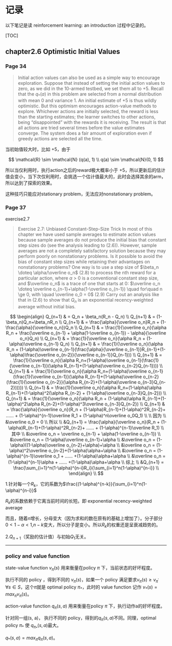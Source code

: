 # 记录

以下笔记是读 reinforcement learning: an introduction 过程中记录的。

[TOC]



## chapter2.6 Optimistic Initial Values

### Page 34

> Initial action values can also be used as a simple way to encourage exploration. Suppose
> that instead of setting the initial action values to zero, as we did in the 10-armed testbed,
> we set them all to +5. Recall that the $q_*(a)$ in this problem are selected from a normal
> distribution with mean 0 and variance 1. An initial estimate of +5 is thus wildly optimistic.
> But this optimism encourages action-value methods to explore. Whichever actions are
> initially selected, the reward is less than the starting estimates; the learner switches to
> other actions, being “disappointed” with the rewards it is receiving. The result is that all
> actions are tried several times before the value estimates converge. The system does a
> fair amount of exploration even if greedy actions are selected all the time.

当初始值较大时，比如 +5，由于 

$$
\mathcal{R} \sim \mathcal{N} (q(a), 1) \\
q(a) \sim \mathcal{N}(0, 1)
$$

所以当仅利用时，执行action之后的reward极大概率小于 +5，所以更新后的估计值会变小，当下次仅利用时，会挑选一个估计值最大的，此时会选择其余的arm，所以达到了探索的效果。

这种技巧只能应对stationary problem，无法应对nonstationary problem。



### Page 37

exercise2.7

> Exercise 2.7: Unbiased Constant-Step-Size Trick In most of this chapter we have used
> sample averages to estimate action values because sample averages do not produce the
> initial bias that constant step sizes do (see the analysis leading to (2.6)). However, sample
> averages are not a completely satisfactory solution because they may perform poorly
> on nonstationary problems. Is it possible to avoid the bias of constant step sizes while
> retaining their advantages on nonstationary problems? One way is to use a step size of
> $\beta_n \doteq \alpha/\overline o_n$  (2.8)
> to process the nth reward for a particular action, where $\alpha$ > 0 is a conventional constant
> step size, and $\overline o_n$ is a trace of one that starts at 0:
>  $\overline o_n \doteq \overline o_{n-1}+\alpha(1-\overline o_{n-1}) \quad for\quad n \ge 0, with \quad \overline o_0 = 0$    (2.9)
> Carry out an analysis like that in (2.6) to show that $Q_n$ is an exponential recency-weighted
> average without initial bias.

$$
\begin{align} Q_{n+1} & = Q_n + \beta_n(R_n - Q_n) \\
Q_{n+1} & = (1-\beta_n)Q_n+\beta_nR_n \\
Q_{n+1} & = \frac{\alpha}{\overline o_n}R_n + (1-\frac{\alpha}{\overline o_n})Q_n  \\
Q_{n+1} & = \frac{1}{\overline o_n}(\alpha R_n + \frac{\overline o_{n-1} + \alpha(1-\overline o_{n-1}) - \alpha}{\overline o_n}Q_n)  \\
Q_{n+1} & = \frac{1}{\overline o_n}(\alpha R_n + (1-\alpha)\overline o_{n-1} Q_n)  \\
Q_{n+1} & = \frac{1}{\overline o_n}(\alpha R_n + (1-\alpha)\overline o_{n-1}(\frac{\alpha}{\overline o_{n-1}}R_{n-1}+(1-\alpha)\frac{\overline o_{n-2}}{\overline o_{n-1}}Q_{n-1}))  \\
Q_{n+1} & = \frac{1}{\overline o_n}(\alpha R_n+(1-\alpha)\overline o_{n-1}(\frac{1}{\overline o_{n-1}}(\alpha R_{n-1}+(1-\alpha)\overline o_{n-2}Q_{n-1})))  \\
Q_{n+1} & = \frac{1}{\overline o_n}(\alpha R_n+(1-\alpha)\overline o_{n-1}(\frac{1}{\overline o_{n-1}}(\alpha R_{n-1}+(1-\alpha)\overline o_{n-2}(\frac{1}{\overline o_{n-2}}(\alpha R_{n-2}+(1-\alpha)\overline o_{n-3}Q_{n-2})))))  \\
Q_{n+1} & = \frac{1}{\overline o_n}(\alpha R_n+(1-\alpha)\alpha R_{n-1}+(1-\alpha)^2(\alpha R_{n-2} + (1-\alpha)\overline o_{n-3}Q_{n-2}))  \\
Q_{n+1} & = \frac{1}{\overline o_n}(\alpha R_n + (1-\alpha)\alpha R_{n-1}+(1-\alpha)^2\alpha R_{n-2}+(1-\alpha)^3\overline o_{n-3}Q_{n-2})  \\
Q_{n+1} & = \frac{\alpha}{\overline o_n}(R_n + (1-\alpha)R_{n-1}+(1-\alpha)^2R_{n-2}+ ...... + (1-\alpha)^{n-1}\overline R_1 + (1-\alpha)^n\overline o_0Q_1)  \\
\\
因为  \\ 
&\overline o_0 = 0  \\
所以  \\ 
&Q_{n+1} = \frac{\alpha}{\overline o_n}(R_n + (1-\alpha)R_{n-1}+(1-\alpha)^2R_{n-2}+ ...... + (1-\alpha)^{n-1}\overline R_1)  \\
其中 \\ 
&\overline o_n = \overline o_{n-1} + \alpha(1-\overline o_{n-1})  \\
&\overline o_n = (1-\alpha)\overline o_{n-1}+\alpha  \\
&\overline o_n = (1-\alpha)((1-\alpha)\overline o_{n-2}+\alpha)+\alpha  \\
&\overline o_n = (1-\alpha)^2\overline o_{n-2}+(1-\alpha)\alpha+\alpha  \\
&\overline o_n = (1-\alpha)^{n-1}\overline o_1 + ...... +(1-\alpha)\alpha+\alpha  \\
&\overline o_n = (1-\alpha)^{n-1}\alpha + ...... +(1-\alpha)\alpha+\alpha  \\
综上  \\
&Q_{n+1} = \frac{\sum_{i=1}^n(1-\alpha)^{n-i}R_i}{\sum_{i=1}^n(1-\alpha)^{n-i}}  \\
\end{align}  \\
$$



1.针对每一个$R_k$，它的系数为$\frac{(1-\alpha)^{n-k}}{\sum_{i=1}^n(1-\alpha)^{n-i}}$ 

$R_k$的系数依赖于它离当前时间的长短。即 exponential recency-weighted average

而且，随着$n$增长，分母变大（因为求和的数在原有的基础上增加了）。分子部分$0 \lt 1-\alpha \lt 1$,$n-k$变大，所以分子是变小。所以$R_k$的权重还是呈衰减趋势的。

2.$Q_{n+1}​$（奖励的估计值）与初始$Q_1​$无关。



---

### policy and value function

state-value function $v_{\pi}(s)$ 用来衡量在policy $\pi$ 下，当前状态的好坏程度。

执行不同的 policy ，得到不同的 $v_{\pi}(s)$，如果一个 policy 满足要求$v_{\pi}(s) \ge v_{\pi^{'}} \quad \forall s \in S$，这个$\pi$就是 optimal policy $\pi_*$，此时的 value function 记作 $v_{*}(s) = max_{\pi}v_{\pi}(s)$。

action-value function $q_{\pi}(s, a)$ 用来衡量在policy $\pi$ 下，执行动作a的好坏程度。

针对同一组(s, a)， 执行不同的 policy，得到的$q_{\pi}(s, a)$不同。同理，optimal policy $\pi_*$ 使 $q_{\pi_*}(s, a)$最大。

$q_*(s, a) = max_{\pi}q_{\pi}(s, a)$。





